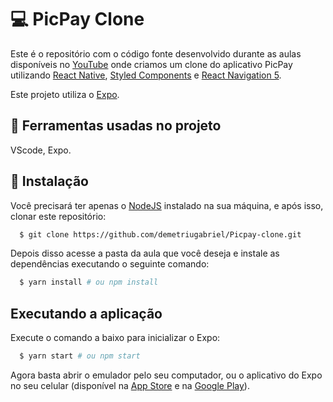 # :computer: PicPay Clone

Este é o repositório com o código fonte desenvolvido durante as aulas disponíveis no [YouTube](https://youtu.be/0CraBZHejKI) onde criamos um clone do aplicativo PicPay utilizando [React Native](https://reactnative.dev/docs/getting-started), [Styled Components](https://styled-components.com/) e [React Navigation 5](https://reactnavigation.org/docs/getting-started).

Este projeto utiliza o [Expo](https://expo.io/).

## :wrench: Ferramentas usadas no projeto

VScode, Expo.

## :wrench: Instalação

Você precisará ter apenas o [NodeJS](https://nodejs.org) instalado na sua máquina, e após isso, clonar este repositório:
```sh
  $ git clone https://github.com/demetriugabriel/Picpay-clone.git
```

Depois disso acesse a pasta da aula que você deseja e instale as dependências executando o seguinte comando:
```sh
  $ yarn install # ou npm install
```

## Executando a aplicação

Execute o comando a baixo para inicializar o Expo:
```sh
  $ yarn start # ou npm start
```

Agora basta abrir o emulador pelo seu computador, ou o aplicativo do Expo no seu celular (disponível na [App Store](https://apps.apple.com/br/app/expo-client/id982107779) e na [Google Play](https://play.google.com/store/apps/details?id=host.exp.exponent&hl=pt_BR)).
